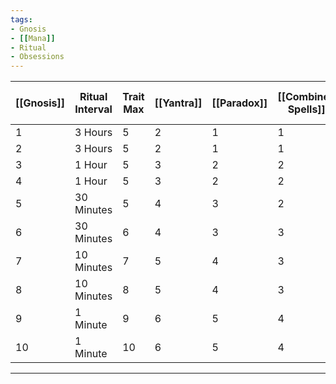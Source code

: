 ```yaml
---
tags:
- Gnosis
- [[Mana]]
- Ritual
- Obsessions
---
```



| [[Gnosis]] | Ritual Interval | Trait Max | [[Yantra]] | [[Paradox]] | [[Combined Spells]] | [[Obsessions]] | [[Mana]]/ [[Mana]] per Turn | Highest [[Arcanum]] Max | Other [[Arcanum]] Max |
| ---- | ---- | ---- | ---- | ---- | ---- | ---- | ---- | ---- | ---- |
| 1 | 3 Hours | 5 | 2 | 1 | 1 | 1 | 10 / 1 | 3 | 2 |
| 2 | 3 Hours | 5 | 2 | 1 | 1 | 1 | 11 / 2 | 3 | 3 |
| 3 | 1 Hour | 5 | 3 | 2 | 2 | 2 | 12 / 3 | 4 | 3 |
| 4 | 1 Hour | 5 | 3 | 2 | 2 | 2 | 13 / 4 | 4 | 4 |
| 5 | 30 Minutes | 5 | 4 | 3 | 2 | 2 | 15 / 5 | 5 | 4 |
| 6 | 30 Minutes | 6 | 4 | 3 | 3 | 3 | 20 / 6 | 5 | 5 |
| 7 | 10 Minutes | 7 | 5 | 4 | 3 | 3 | 25 / 7 | 5 | 5 |
| 8 | 10 Minutes | 8 | 5 | 4 | 3 | 3 | 30 / 8 | 5 | 5 |
| 9 | 1 Minute | 9 | 6 | 5 | 4 | 4 | 50 / 10 | 5 | 5 |
| 10 | 1 Minute | 10 | 6 | 5 | 4 | 4 | 75 / 15 | 5 | 5 |

---